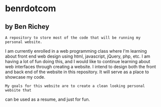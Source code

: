 # benrdotcom
## by Ben Richey
    A repository to store most of the code that will be running my personal website.
I am currently enrolled in a web programming class where I'm learning about front end
web design using html, javascript, jQuery, php, etc. I am having a lot of fun doing
this, and I would like to continue learning about web interfaces through creating
a website. I intend to design both the front and back end of the website in this
repository. It will serve as a place to showcase my code.

    My goals for this website are to create a clean looking personal website that
can be used as a resume, and just for fun.
